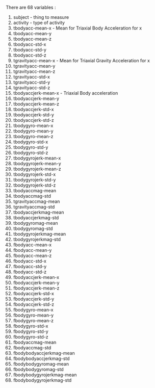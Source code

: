 There are 68 variables : 

1. subject - thing to measure
2. activity - type of activity
3. tbodyacc-mean-x - Mean for Triaxial Body Acceleration for x
4. tbodyacc-mean-y
5. tbodyacc-mean-z
6. tbodyacc-std-x
7. tbodyacc-std-y
8. tbodyacc-std-z
9. tgravityacc-mean-x - Mean for Triaxial Gravity Acceleration  for x
10. tgravityacc-mean-y
11. tgravityacc-mean-z
12. tgravityacc-std-x
13. tgravityacc-std-y
14. tgravityacc-std-z
15. tbodyaccjerk-mean-x - Triaxial Body acceleration 
16. tbodyaccjerk-mean-y
17. tbodyaccjerk-mean-z
18. tbodyaccjerk-std-x
19. tbodyaccjerk-std-y
20. tbodyaccjerk-std-z
21. tbodygyro-mean-x
22. tbodygyro-mean-y
23. tbodygyro-mean-z
24. tbodygyro-std-x
25. tbodygyro-std-y
26. tbodygyro-std-z
27. tbodygyrojerk-mean-x
28. tbodygyrojerk-mean-y
29. tbodygyrojerk-mean-z
30. tbodygyrojerk-std-x
31. tbodygyrojerk-std-y
32. tbodygyrojerk-std-z
33. tbodyaccmag-mean
34. tbodyaccmag-std
35. tgravityaccmag-mean
36. tgravityaccmag-std
37. tbodyaccjerkmag-mean
38. tbodyaccjerkmag-std
39. tbodygyromag-mean
40. tbodygyromag-std
41. tbodygyrojerkmag-mean
42. tbodygyrojerkmag-std
43. fbodyacc-mean-x
44. fbodyacc-mean-y
45. fbodyacc-mean-z
46. fbodyacc-std-x
47. fbodyacc-std-y
48. fbodyacc-std-z
49. fbodyaccjerk-mean-x
50. fbodyaccjerk-mean-y
51. fbodyaccjerk-mean-z
52. fbodyaccjerk-std-x
53. fbodyaccjerk-std-y
54. fbodyaccjerk-std-z
55. fbodygyro-mean-x
56. fbodygyro-mean-y
57. fbodygyro-mean-z
58. fbodygyro-std-x
59. fbodygyro-std-y
60. fbodygyro-std-z
61. fbodyaccmag-mean
62. fbodyaccmag-std
63. fbodybodyaccjerkmag-mean
64. fbodybodyaccjerkmag-std
65. fbodybodygyromag-mean
66. fbodybodygyromag-std
67. fbodybodygyrojerkmag-mean
68. fbodybodygyrojerkmag-std